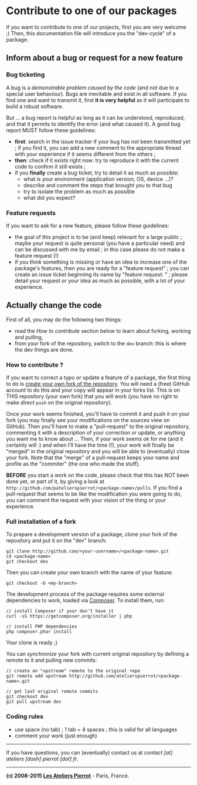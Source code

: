 Contribute to one of our packages
=================================


If you want to contribute to one of our projects, first you are very welcome ;) Then, this documentation
file will introduce you the "dev-cycle" of a package.


Inform about a bug or request for a new feature
-----------------------------------------------

### Bug ticketing

A bug is a *demonstrable problem caused by the code* (and not due to a special user behaviour).
Bugs are inevitable and exist in all software. If you find one and want to transmit it, first
**it is very helpful** as it will participate to build a robust software.

But ... a bug report is helpful as long as it can be understood, reproduced, and that it permits to
identify the error (and what caused it). A good bug report MUST follow these guidelines:

-   **first**: search in the issue tracker if your bug has not been transmitted yet ; if you find it,
    you can add a new comment to the appropriate thread with your experience if it seems different
    from the others ;
-   **then**: check if it exists right now: try to reproduce it with the current code to confirm it still exists ;
-   if you **finally** create a bug ticket, try to detail it as much as possible:
    -   what is your environment (application version, OS, device ...)?
    -   describe and comment the steps that brought you to that bug
    -   try to isolate the problem as much as possible
    -   what did you expect?


### Feature requests

If you want to ask for a new feature, please follow these guidelines:

-   the goal of this project is to be (and keep) relevant for a large public ; maybe your request
    is quite personal (you have a particular need) and can be discussed with me by email ; in this
    case please do not make a feature request (!)
-   if you think something is missing or have an idea to increase one of the package's features, then
    you are ready for a "feature request" ; you can create an issue ticket beginning its name by
    "feature request: " ; please detail your request or your idea as much as possible, with a lot 
    of your experience.


Actually change the code
------------------------


First of all, you may do the following two things:

-   read the *How to contribute* section below to learn about forking, working and pulling,
-   from your fork of the repository, switch to the `dev` branch: this is where the dev things are done.


### How to contribute ?

If you want to correct a typo or update a feature of a package, the first thing to do is
[create your own fork of the repository](http://help.github.com/articles/fork-a-repo).
You will need a (free) GitHub account to do this and your copy will appear in your forks list.
This is on THIS repository (your own fork) that you will work (you have no right to make 
direct `push` on the original repository).

Once your work seems finished, you'll have to commit it and push it on your fork (you may 
finally see your modifications on the sources view on GitHub). Then you'll have to make a 
"pull-request" to the original repository, commenting it with a description of your correction or
update, or anything you want me to know about ... Then, if your work seems ok for me 
(and it certainly will :) and when I'll have the time (!), your work will finally be 
"merged" in the original repository and you will be able to (eventually) close your fork. 
Note that the "merge" of a pull-request keeps your name and profile as the "commiter" 
(the one who made the stuff).

**BEFORE** you start a work on the code, please check that this has NOT been done yet, or part
of it, by giving a look at `http://github.com/patelierspierrot/<package-name>/pulls`. If you 
find a pull-request that seems to be like the modification you were going to do, you can 
comment the request with your vision of the thing or your experience.


### Full installation of a fork

To prepare a development version of a package, clone your fork of the repository and
put it on the "dev" branch:

    git clone http://github.com/<your-username>/<package-name>.git
    cd <package-name>
    git checkout dev

Then you can create your own branch with the name of your feature:

    git checkout -b <my-branch>

The development process of the package requires some external dependencies to work, loaded via
[Composer](http://getcomposer.org/). To install them, run:

    // install Composer if your don't have it
    curl -sS https://getcomposer.org/installer | php

    // install PHP dependencies
    php composer.phar install

Your clone is ready ;)

You can *synchronize* your fork with current original repository by defining a remote to it
and pulling new commits:

    // create an "upstream" remote to the original repo
    git remote add upstream http://github.com/atelierspierrot/<package-name>.git

    // get last original remote commits
    git checkout dev
    git pull upstream dev


### Coding rules

-   use space (no tab) ; 1 tab = 4 spaces ; this is valid for all languages
-   comment your work (just enough)


----

If you have questions, you can (eventually) contact us at *contact [at] ateliers [dash] pierrot [dot] fr*.

----

**(ↄ) 2008-2015 [Les Ateliers Pierrot](http://www.ateliers-pierrot.fr/)** - Paris, France.
